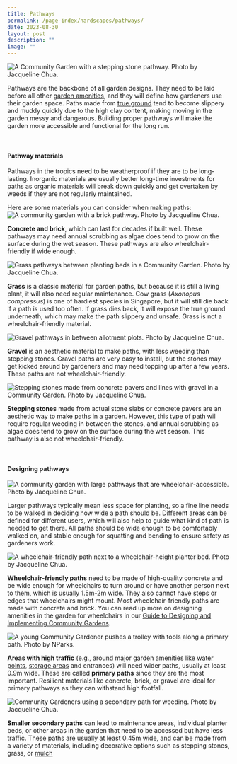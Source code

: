 ```yaml
---
title: Pathways
permalink: /page-index/hardscapes/pathways/
date: 2023-08-30
layout: post
description: ""
image: ""
---
```

<section>
	<img title="A Community Garden with a stepping stone pathway. Photo by Jacqueline Chua." src="/images/Garden%20design/YioChuKang_JacChua%20(1).jpg">
	<p>Pathways are the backbone of all garden designs. They need to be laid before all other <a href="/page-index/hardscapes/hardscapes/">garden amenities</a>, and they will define how gardeners use their garden space. Paths made from <a href="/page-index/horticulture-techniques/true-ground/">true ground</a> tend to become slippery and muddy quickly due to the high clay content, making moving in the garden messy and dangerous. Building proper pathways will make the garden more accessible and functional for the long run.</p>
	<br>
</section>

<section>
	<h4>Pathway materials</h4>
	<p>Pathways in the tropics need to be weatherproof if they are to be long-lasting. Inorganic materials are usually better long-time investments for paths as organic materials will break down quickly and get overtaken by weeds if they are not regularly maintained.</p>
	<p>Here are some materials you can consider when making paths:
	<img title="A community garden with a brick pathway. Photo by Jacqueline Chua." src="/images/Garden%20design/zhenghuaSegar_JacChua.jpg">
	</p><p><b>Concrete and brick</b>, which can last for decades if built well. These pathways may need annual scrubbing as algae does tend to grow on the surface during the wet season. These pathways are also wheelchair-friendly if wide enough.</p> 
	<img title="Grass pathways between planting beds in a Community Garden. Photo by Jacqueline Chua." src="/images/Garden%20design/WoodlandsSwimmingComplex_JacChua.jpg">
	<p><b>Grass</b> is a classic material for garden paths, but because it is still a living plant, it will also need regular maintenance. Cow grass (<em>Axonopus compressus</em>) is one of hardiest species in Singapore, but it will still die back if a path is used too often. If grass dies back, it will expose the true ground underneath, which may make the path slippery and unsafe. Grass is not a wheelchair-friendly material.</p> 
	<img title="Gravel pathways in between allotment plots. Photo by Jacqueline Chua." src="/images/Hardscapes/allotment%20garden%20at%20jurong%20lake%20gardens%20west.jpg">
	<p><b>Gravel</b> is an aesthetic material to make paths, with less weeding than stepping stones. Gravel paths are very easy to install,  but the stones may get kicked around by gardeners and may need topping up after a few years. These paths are not wheelchair-friendly.</p> 
	<img title="Stepping stones made from concrete pavers and lines with gravel in a Community Garden. Photo by Jacqueline Chua." src="/images/Hardscapes/Pathway_JacChua%20(1).jpg">
	<p><b>Stepping stones</b> made from actual stone slabs or concrete pavers are an aesthetic way to make paths in a garden. However, this type of path will require regular weeding in between the stones, and annual scrubbing as algae does tend to grow on the surface during the wet season. This pathway is also not wheelchair-friendly.</p>
	<br>
</section>

<section>
	<h4>Designing pathways</h4>
	<img title="A community garden with large pathways that are wheelchair-accessible. Photo by Jacqueline Chua." src="/images/Garden%20design/KampungGlamBeachRoad_JacChua.jpg">
	<p>Larger pathways typically mean less space for planting, so a fine line needs to be walked in deciding how wide a path should be. Different areas can be defined for different users, which will also help to guide what kind of path is needed to get there. All paths should be wide enough to be comfortably walked on, and stable enough for squatting and bending to ensure safety as gardeners work.</p> 
	<img title="A wheelchair-friendly path next to a wheelchair-height planter bed. Photo by Jacqueline Chua." src="/images/Garden%20design/LengKeeCC_JacChua%20(2).jpg">
	<p><b>Wheelchair-friendly paths</b> need to be made of high-quality concrete and be wide enough for wheelchairs to turn around or have another person next to them, which is usually 1.5m-2m wide. They also cannot have steps or edges that wheelchairs might mount. Most wheelchair-friendly paths are made with concrete and brick. You can read up more on designing amenities in the garden for wheelchairs in our <a target="_blank" href="https://go.gov.sg/community-garden-design"> Guide to Designing and Implementing Community Gardens</a>.</p> 
	<img title="A young Community Gardener pushes a trolley with tools along a primary path. Photo by NParks." src="/images/Gardeners/Jurong%20central%20Zone%20D%20(78).jpg">
	<p><b>Areas with high traffic</b> (e.g., around major garden amenities like <a href="/page-index/hardscapes/water-points/">water points</a>, <a href="/page-index/hardscapes/storage/">storage areas</a> and entrances) will need wider paths, usually at least 0.9m wide. These are called <b>primary paths</b> since they are the most important. Resilient materials like concrete, brick, or gravel are ideal for primary pathways as they can withstand high footfall.</p> 
	<img title="Community Gardeners using a secondary path for weeding. Photo by Jacqueline Chua." src="/images/Gardeners/GeneralMaintainence_JacChua%20(1).jpg">
	<p><b>Smaller secondary paths</b> can lead to maintenance areas, individual planter beds, or other areas in the garden that need to be accessed but have less traffic. These paths are usually at least 0.45m wide, and can be made from a variety of materials, including decorative options such as stepping stones, grass, or <a href="/page-index/horticulture-techniques/mulching/">mulch</a></p>
	<br>
</section>